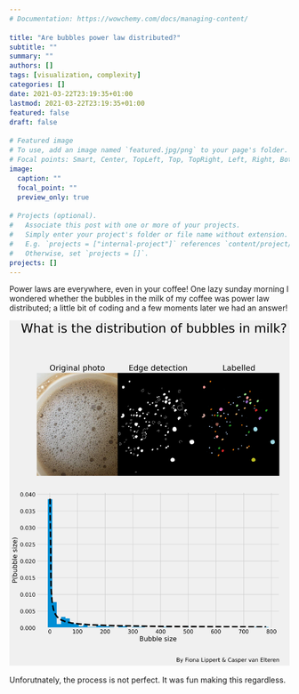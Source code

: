```yaml
---
# Documentation: https://wowchemy.com/docs/managing-content/

title: "Are bubbles power law distributed?"
subtitle: ""
summary: ""
authors: []
tags: [visualization, complexity]
categories: []
date: 2021-03-22T23:19:35+01:00
lastmod: 2021-03-22T23:19:35+01:00
featured: false
draft: false

# Featured image
# To use, add an image named `featured.jpg/png` to your page's folder.
# Focal points: Smart, Center, TopLeft, Top, TopRight, Left, Right, BottomLeft, Bottom, BottomRight.
image:
  caption: ""
  focal_point: ""
  preview_only: true

# Projects (optional).
#   Associate this post with one or more of your projects.
#   Simply enter your project's folder or file name without extension.
#   E.g. `projects = ["internal-project"]` references `content/project/deep-learning/index.md`.
#   Otherwise, set `projects = []`.
projects: []
---
```


Power laws are everywhere, even in your coffee! One lazy sunday morning I wondered whether the bubbles in the milk of my coffee was power law distributed; a little bit of coding and a few moments later we had an answer!
<p align="center"><img src="/post/coffee/coffee.png" alt="logo"></p>
Unforutnately, the process is not perfect. It was fun making this regardless.
